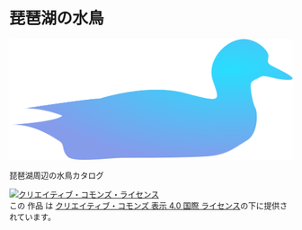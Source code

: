 # 琵琶湖の水鳥

![カモ](./img/top.svg)

琵琶湖周辺の水鳥カタログ

<p><a rel="license" href="http://creativecommons.org/licenses/by/4.0/"><img class="cc-display" alt="クリエイティブ・コモンズ・ライセンス" style="border-width:0" src="https://i.creativecommons.org/l/by/4.0/88x31.png" /></a><br />この 作品 は <a rel="license" href="http://creativecommons.org/licenses/by/4.0/">クリエイティブ・コモンズ 表示 4.0 国際 ライセンス</a>の下に提供されています。</p>
